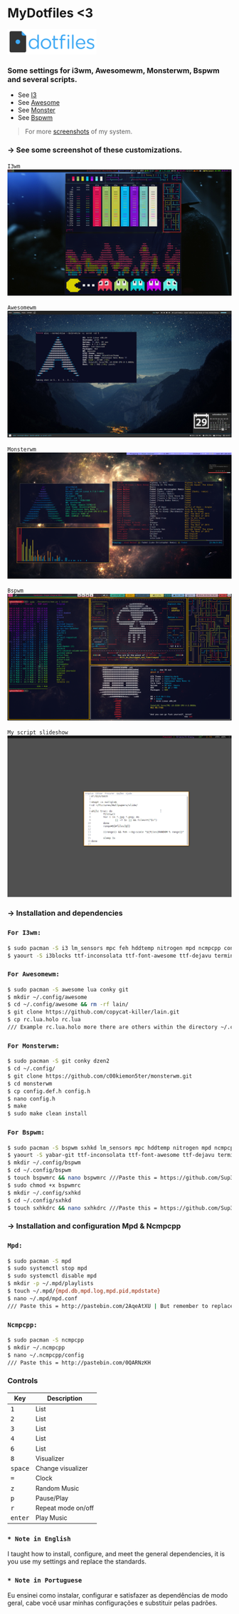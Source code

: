 # MyDotfiles <3

<img alt="dotfiles" width="200" src="https://raw.githubusercontent.com/Sup3r-Us3r/MyDotfiles/master/Screenshots/dotfiles-logo.png">

### Some settings for i3wm, Awesomewm, Monsterwm, Bspwm and several scripts.


* See [I3](https://i3wm.org/)
* See [Awesome](https://awesome.naquadah.org/)
* See [Monster](https://github.com/c00kiemon5ter/monsterwm)
* See [Bspwm](https://github.com/baskerville/bspwm)

> For more [screenshots](https://github.com/Sup3r-Us3r/MyDotfiles/tree/master/Screenshots) of my system.


### -> See some screenshot of these customizations.

`I3wm`
![I3][screenshot1]

`Awesomewm`
![Awesome][screenshot2]

`Monsterwm`
![Monster][screenshot3]

`Bspwm`
![Bspwm][screenshot4]

`My script slideshow`
![Slideshow][screenshot5]

[screenshot1]:https://raw.githubusercontent.com/Sup3r-Us3r/MyDotfiles/master/Screenshots/screenshot5.png
[screenshot2]:https://raw.githubusercontent.com/Sup3r-Us3r/MyDotfiles/master/Screenshots/screenshot9.png
[screenshot3]:https://raw.githubusercontent.com/Sup3r-Us3r/MyDotfiles/master/Screenshots/screenshot8.png
[screenshot4]:https://raw.githubusercontent.com/Sup3r-Us3r/MyDotfiles/master/Screenshots/screenshot13.png
[screenshot5]:https://raw.githubusercontent.com/Sup3r-Us3r/MyDotfiles/master/Screenshots/script-slide.gif

### -> Installation and dependencies

### `For I3wm:`
```sh
$ sudo pacman -S i3 lm_sensors mpc feh hddtemp nitrogen mpd ncmpcpp conky scrot zsh git
$ yaourt -S i3blocks ttf-inconsolata ttf-font-awesome ttf-dejavu terminus-font-ttf terminus-font dmenu2

```

### `For Awesomewm:`
```sh
$ sudo pacman -S awesome lua conky git
$ mkdir ~/.config/awesome
$ cd ~/.config/awesome && rm -rf lain/
$ git clone https://github.com/copycat-killer/lain.git
$ cp rc.lua.holo rc.lua 
/// Example rc.lua.holo more there are others within the directory ~/.config/awesome only give cp rc.lua.theme rc.lua

```

### `For Monsterwm:`
```sh
$ sudo pacman -S git conky dzen2
$ cd ~/.config/
$ git clone https://github.com/c00kiemon5ter/monsterwm.git
$ cd monsterwm
$ cp config.def.h config.h
$ nano config.h
$ make
$ sudo make clean install

```

### `For Bspwm:`
```sh
$ sudo pacman -S bspwm sxhkd lm_sensors mpc hddtemp nitrogen mpd ncmpcpp scrot git
$ yaourt -S yabar-git ttf-inconsolata ttf-font-awesome ttf-dejavu terminus-font-ttf terminus-font dmenu2
$ mkdir ~/.config/bspwm
$ cd ~/.config/bspwm
$ touch bspwmrc && nano bspwmrc ///Paste this = https://github.com/Sup3r-Us3r/MyDotfiles/blob/master/.config/bspwm/bspwmrc
$ sudo chmod +x bspwmrc
$ mkdir ~/.config/sxhkd
$ cd ~/.config/sxhkd
$ touch sxhkdrc && nano sxhkdrc ///Paste this = https://github.com/Sup3r-Us3r/MyDotfiles/blob/master/.config/sxhkd/sxhkdrc

```

### -> Installation and configuration Mpd & Ncmpcpp

### `Mpd:`
```sh
$ sudo pacman -S mpd
$ sudo systemctl stop mpd
$ sudo systemctl disable mpd
$ mkdir -p ~/.mpd/playlists
$ touch ~/.mpd/{mpd.db,mpd.log,mpd.pid,mpdstate}
$ nano ~/.mpd/mpd.conf
/// Paste this = http://pastebin.com/2AqeAtXU | But remember to replace "ghost" for your username and the directory of musics.

```

### `Ncmpcpp:`
```sh
$ sudo pacman -S ncmpcpp
$ mkdir ~/.ncmpcpp
$ nano ~/.ncmpcpp/config
/// Paste this = http://pastebin.com/0QARNzKH

```

### Controls

| Key | Description |
| --- | ----------- |
| <kbd>1</kbd>| List |
| <kbd>2</kbd>| List |
| <kbd>3</kbd>| List |
| <kbd>4</kbd>| List |
| <kbd>6</kbd>| List |
| <kbd>8</kbd>| Visualizer |
| <kbd>space</kbd>| Change visualizer |
| <kbd>=</kbd>| Clock |
| <kbd>z</kbd>| Random Music |
| <kbd>p</kbd>| Pause/Play |
| <kbd>r</kbd>| Repeat mode on/off |
| <kbd>enter</kbd>| Play Music |

### `* Note in English`
I taught how to install, configure, and meet the general dependencies, it is you use my settings and replace the standards.

### `* Note in Portuguese`
Eu ensinei como instalar, configurar e satisfazer as dependências de modo geral, cabe você usar minhas configurações e substituir pelas padrões.
